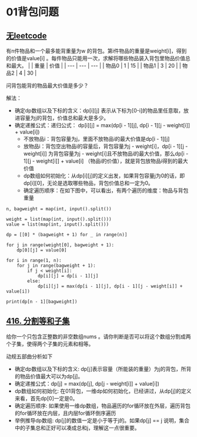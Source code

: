 # 01背包问题

## [无leetcode]()

有n件物品和一个最多能背重量为w 的背包。第i件物品的重量是weight[i]，得到的价值是value[i] 。每件物品只能用一次，求解将哪些物品装入背包里物品价值总和最大。
|  | 重量 | 价值 |
| --- | --- | --- |
| 物品0 | 1 | 15 |
| 物品1 | 3 | 20 |
| 物品2 | 4 | 30 |

问背包能背的物品最大价值是多少？

解法：
- 确定dp数组以及下标的含义：dp[i][j] 表示从下标为[0-i]的物品里任意取，放进容量为j的背包，价值总和最大是多少。
- 确定递推公式：递归公式： dp[i][j] = max(dp[i - 1][j], dp[i - 1][j - weight[i]] + value[i])
  - 不放物品i：背包容量为j，里面不放物品i的最大价值是dp[i - 1][j]
  - 放物品i：背包空出物品i的容量后，背包容量为j - weight[i]，dp[i - 1][j - weight[i]] 为背包容量为j - weight[i]且不放物品i的最大价值，那么dp[i - 1][j - weight[i]] + value[i] （物品i的价值），就是背包放物品i得到的最大价值
  - dp数组如何初始化：从dp[i][j]的定义出发，如果背包容量j为0的话，即dp[i][0]，无论是选取哪些物品，背包价值总和一定为0。
  - 确定遍历顺序：在如下图中，可以看出，有两个遍历的维度：物品与背包重量
```
n, bagweight = map(int, input().split())

weight = list(map(int, input().split()))
value = list(map(int, input().split()))

dp = [[0] * (bagweight + 1) for _ in range(n)]

for j in range(weight[0], bagweight + 1):
    dp[0][j] = value[0]

for i in range(1, n):
    for j in range(bagweight + 1):
        if j < weight[i]:
            dp[i][j] = dp[i - 1][j]
        else:
            dp[i][j] = max(dp[i - 1][j], dp[i - 1][j - weight[i]] + value[i])

print(dp[n - 1][bagweight])
```


## [416. 分割等和子集]()

给你一个只包含正整数的非空数组nums 。请你判断是否可以将这个数组分割成两个子集，使得两个子集的元素和相等。

动规五部曲分析如下
- 确定dp数组以及下标的含义: dp[j]表示容量（所能装的重量）为j的背包，所背的物品价值最大可以为dp[j]。
- 确定递推公式：dp[j] = max(dp[j], dp[j - weight[i]] + value[i])
- dp数组如何初始化: 在01背包，一维dp如何初始化，已经讲过，从dp[j]的定义来看，首先dp[0]一定是0。
- 确定遍历顺序: 如果使用一维dp数组，物品遍历的for循环放在外层，遍历背包的for循环放在内层，且内层for循环倒序遍历
- 举例推导dp数组: dp[j]的数值一定是小于等于j的。如果dp[j] == j 说明，集合中的子集总和正好可以凑成总和j，理解这一点很重要。




